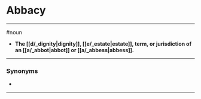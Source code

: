 # Abbacy
---
#noun
- **The [[d/_dignity|dignity]], [[e/_estate|estate]], term, or jurisdiction of an [[a/_abbot|abbot]] or [[a/_abbess|abbess]].**
---
### Synonyms
- 
---
